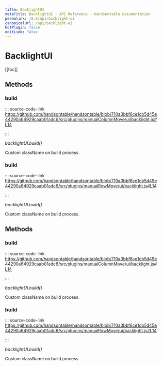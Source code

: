 ```yaml
---
title: BacklightUI
metaTitle: BacklightUI - API Reference - Handsontable Documentation
permalink: /8.0/api/backlight-ui
canonicalUrl: /api/backlight-ui
hotPlugin: false
editLink: false
---
```


# BacklightUI

[[toc]]
## Methods

### build
  
::: source-code-link https://github.com/handsontable/handsontable/blob/710a3bbf6ce1cb5d45e44290a64929caab01adc6/src/plugins/manualColumnMove/ui/backlight.js#L14

:::

_backlightUI.build()_

Custom className on build process.



### build
  
::: source-code-link https://github.com/handsontable/handsontable/blob/710a3bbf6ce1cb5d45e44290a64929caab01adc6/src/plugins/manualRowMove/ui/backlight.js#L14

:::

_backlightUI.build()_

Custom className on build process.


## Methods

### build
  
::: source-code-link https://github.com/handsontable/handsontable/blob/710a3bbf6ce1cb5d45e44290a64929caab01adc6/src/plugins/manualColumnMove/ui/backlight.js#L14

:::

_backlightUI.build()_

Custom className on build process.



### build
  
::: source-code-link https://github.com/handsontable/handsontable/blob/710a3bbf6ce1cb5d45e44290a64929caab01adc6/src/plugins/manualRowMove/ui/backlight.js#L14

:::

_backlightUI.build()_

Custom className on build process.


